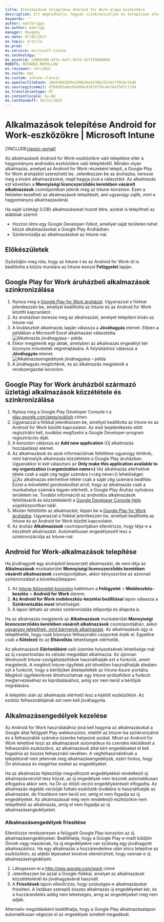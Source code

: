 ```yaml
---
title: Alkalmazások telepítése Android for Work-alapú eszközökre
description: Itt megtudhatja, hogyan szinkronizáljon és telepítsen alkalmazásokat Android for Work-eszközökre a Google Play for Work áruházból.
keywords: ''
author: mattbriggs
ms.author: mabrigg
manager: dougeby
ms.date: 07/03/2017
ms.topic: article
ms.prod: ''
ms.service: microsoft-intune
ms.technology: ''
ms.assetid: cd0bbd90-d3fe-4efc-83fd-d1f3f86800d4
ROBOTS: NOINDEX,NOFOLLOW
ms.reviewer: chrisbal
ms.suite: ems
ms.custom: intune-classic
ms.openlocfilehash: 20d43882895e299b26a4130b1551b17f054c52d6
ms.sourcegitcommit: df60d03a0ed54964e91879f56c4ef0a7507c17d4
ms.translationtype: HT
ms.contentlocale: hu-HU
ms.lasthandoff: 03/22/2018
---
```

# <a name="how-to-deploy-apps-to-android-for-work-devices-with-intune"></a>Alkalmazások telepítése Android for Work-eszközökre | Microsoft Intune

[!INCLUDE[classic-portal](../includes/classic-portal.md)]

Az alkalmazások Android for Work-eszközökre való telepítése eltér a hagyományos androidos eszközökre való telepítéstől. Minden olyan alkalmazás, amelyet az Android for Work részeként telepít, a Google Play for Work áruházból szerezhető be. Jelentkezzen be az áruházba, keresse meg a kívánt alkalmazásokat, majd hagyja jóvá a választást.
Az alkalmazás ezt követően a **Mennyiségi licencszerződés keretében vásárolt alkalmazások** csomópontban jelenik meg az Intune-konzolon. Ezen a felületen kezelheti az alkalmazások telepítését, ami ugyanúgy zajlik, mint a hagyományos alkalmazásoknál.

Ha saját üzletági (LOB) alkalmazásokat hozott létre, azokat is telepítheti az alábbiak szerint:
- Hozzon létre egy Google Developer-fiókot, amellyel saját területen tehet közzé alkalmazásokat a Google Play Áruházban.
- Szinkronizálja az alkalmazásokat az Intune-nal.

## <a name="before-you-start"></a>Előkészületek

Győződjön meg róla, hogy az Intune-t és az Android for Work-öt is beállította a közös munkára az Intune-konzol **Felügyelet** lapján.

## <a name="synchronize-an-app-from-the-google-play-for-work-store"></a>Google Play for Work áruházbeli alkalmazások szinkronizálása


1. Nyissa meg a [Google Play for Work áruházat](https://play.google.com/work). Ugyanazzal a fiókkal jelentkezzen be, amellyel beállította az Intune és az Android for Work közötti kapcsolatot.
2. Az áruházban keresse meg az alkalmazást, amelyet telepíteni kíván az Intune-nal.
3. A kiválasztott alkalmazás lapján válassza a **Jóváhagyás** elemet. Ebben a példában a Microsoft Excel alkalmazást választotta.<br>
  ![Alkalmazás jóváhagyása – példa](media/approve.png)
4. Ekkor megjelenik egy ablak, amelyben az alkalmazás engedélyt kér bizonyos műveletek végrehajtására. A folytatáshoz válassza a **Jóváhagyás** elemet.<br>
  ![Alkalmazásengedélyek jóváhagyása – példa](media/approve-app-permissions.png)
5. A jóváhagyás megtörténik, és az alkalmazás megjelenik a rendszergazdai konzolon.

## <a name="publish-then-synchronize-a-line-of-business-app-from-the-google-play-for-work-store"></a>Google Play for Work áruházból származó üzletági alkalmazások közzététele és szinkronizálása

1. Nyissa meg a Google Play Developer Console-t a [play.google.com/apps/publish](https://play.google.com/apps/publish) címen.
2. Ugyanazzal a fiókkal jelentkezzen be, amellyel beállította az Intune és az Android for Work közötti kapcsolatot. Az első bejelentkezés előtt regisztrálni kell, továbbá megfizetni a Google Developer-program regisztrációs díját.
3. A konzolon válassza az **Add new application** (Új alkalmazás hozzáadása) elemet.
4. Az alkalmazások és azok információinak feltöltése ugyanúgy történik, mint bármelyik alkalmazás közzététele a Google Play áruházban. Ugyanakkor ki kell választani az **Only make this application available to my organization (<*organization name*>)** (Az alkalmazás elérhetővé tétele csak a saját cég tagjai számára (<cég neve>)) lehetőséget:<br>
  ![Az alkalmazás elérhetővé tétele csak a saját cég számára beállítás](media/restrict.png)<br>
Ezzel a művelettel gondoskodhat arról, hogy az alkalmazás csak a munkahelye számára legyen elérhető, a Google Play Áruház nyilvános területein ne.
További információt az androidos alkalmazások feltöltéséről és közzétételéről a [Google Developer Console Help](https://support.google.com/googleplay/android-developer/answer/113469) súgóközpontban talál.
5. Miután feltöltötte az alkalmazást, lépjen be a [Google Play for Work áruházba](https://play.google.com/work). Ugyanazzal a fiókkal jelentkezzen be, amellyel beállította az Intune és az Android for Work közötti kapcsolatot.
6. Az áruház **Alkalmazások** csomópontjában ellenőrizze, hogy látja-e a közzétett alkalmazást. Automatikusan engedélyezett lesz a szinkronizációja az Intune-nal.

## <a name="deploy-an-android-for-work-app"></a>Android for Work-alkalmazások telepítése

Ha jóváhagyott egy áruházból beszerzett alkalmazást, de nem látja az **Alkalmazások** munkaterület **Mennyiségi licencszerződés keretében vásárolt alkalmazások** csomópontjában, akkor kényszerítse az azonnali szinkronizálást a következőképpen:

1. Az [Intune felügyeleti konzolon](https://manage.microsoft.com) kattintson a **Felügyelet** > **Mobileszköz-kezelés** > **Android for Work** elemre.
2. **Az Android for Work mobileszköz-kezelési beállításai** lapon válassza a **Szinkronizálás most** lehetőséget.
3. A lapon látható az utolsó szinkronizálás időpontja és állapota is.

Ha az alkalmazás megjelenik az **Alkalmazások** munkaterület **Mennyiségi licencszerződés keretében vásárolt alkalmazások** csomópontjában, akkor [ugyanúgy telepítheti, mint bármelyik alkalmazást](deploy-apps-in-microsoft-intune.md). Az alkalmazások úgy is telepíthetők, hogy csak bizonyos felhasználói csoportok érjék el. Egyelőre csak a **Kötelező** és az **Eltávolítás** lehetőségek elérhetők.

Az alkalmazások **Elérhetőként** való üzembe helyezésének lehetősége már az új csoportosítási és célzási megoldást alkalmazza. Az újonnan létrehozott Intune-szolgáltatásfiókok használhatják ezt a funkciót, amint megjelenik. A meglévő Intune-ügyfelek azt követően használhatják élesben ezt a funkciót, hogy a bérlőjüket áttelepítették az Intune Azure-portálra. Meglévő ügyfeleinknek létrehozhatnak egy Intune-próbafiókot a funkció megtervezéséhez és kipróbálásához, amíg sor nem kerül a bérlőjük migrálására.

A telepítés után az alkalmazás elérhető lesz a kijelölt eszközökön. Az eszköz felhasználójának ezt nem kell jóváhagynia.

## <a name="manage-app-permissions"></a>Alkalmazásengedélyek kezelése
Az Android for Work használatához jóvá kell hagynia az alkalmazásokat a Google által felügyelt Play webkonzolon, mielőtt az Intune-ba szinkronizálná és a felhasználók számára üzembe helyezné azokat.  Mivel az Android for Work lehetővé teszi az alkalmazások automatikus és csendes leküldését a felhasználói eszközökre, az alkalmazások által kért engedélyeket el kell fogadnia az összes felhasználó nevében.  A végfelhasználóknak a telepítésnél nem jelennek meg alkalmazásengedélyek, ezért fontos, hogy Ön elolvassa és megértse ezeket az engedélyeket.

Ha az alkalmazás fejlesztője megváltozott engedélyekkel rendelkező új alkalmazásverziót tesz közzé, az új engedélyek nem lesznek automatikusan elfogadva akkor sem, ha Ön az előző verzió engedélykéréseit elfogadta. Az alkalmazás régebbi verzióját futtató eszközök továbbra is használhatják az alkalmazást, de frissítésre nem kerül sor, amíg el nem fogadja az új engedélyeket. Az alkalmazással még nem rendelkező eszközökre nem telepíthető az alkalmazás, amíg el nem fogadja az új alkalmazásengedélyeket.

### <a name="how-to-update-app-permissions"></a>Alkalmazásengedélyek frissítése

Ellenőrizze rendszeresen a felügyelt Google Play-konzolon az új alkalmazásengedélyeket. Beállíthatja, hogy a Google Play e-mailt küldjön Önnek vagy másoknak, ha új engedélyekre van szükség egy jóváhagyott alkalmazáshoz. Ha egy alkalmazás a hozzárendelése után sincs telepítve az eszközökön, az alábbi lépéseket követve ellenőrizheti, hogy vannak-e új alkalmazásengedélyek:

1. Látogasson el a http://play.google.com/work címre
2. Jelentkezzen be azzal a Google-fiókkal, amelyet az alkalmazások közzétételénél és jóváhagyásánál használt.
3. A **Frissítések** lapon ellenőrizze, hogy szükséges-e alkalmazásokat frissíteni.  A listában szereplő összes alkalmazás új engedélyeket kér, és a hozzárendelés addig nem lehetséges, amíg az engedélyeket meg nem adják.  

Alternatív megoldásként beállíthatja, hogy a Google Play alkalmazásalapon automatikusan végezze el az engedélyek ismételt megadását. 
